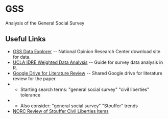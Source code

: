 # GSS
Analysis of the General Social Survey

## Useful Links
* [GSS Data Explorer](https://gssdataexplorer.norc.org/) -- National Opinion Research Center download site for data.
* [UCLA IDRE Weighted Data Analysis](https://stats.idre.ucla.edu/r/seminars/survey-data-analysis-with-r/) -- Guide for survey data analysis in R.
* [Google Drive for Literature Review](https://drive.google.com/drive/folders/1bVaP7iraHz7OxE_Xz8-u1-oK2UPKBYeg?usp=sharing) -- Shared Google drive for literature review for the paper.
* * Starting search terms: "general social survey" "civil liberties" tolerance
* * Also consider: "general social survey" "Stouffer" trends
* [NORC Review of Stouffer Civil Liberties Items](http://www.gss.norc.org/Documents/reports/topical-reports/TR42%20A%20Review%20of%20the%20Stouffer%20Civil%20Liberties%20Items%20on%20the%20General%20Social%20Survey.pdf)
